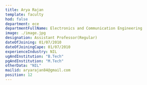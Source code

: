 ```yaml
---
title: Arya Rajan
template: faculty
hod: false
department: ece
departmentFullName: Electronics and Communication Engineering
image: ./image.jpg
designation: Assistant Professor(Regular)
dateOfJoining: 01/07/2010
dateOfJoiningCape: 01/07/2010
experienceIndustry: NIL
ugAndInstitution: "B.Tech"
pgAndInstitution: "M.Tech"
otherData: "NIL"
mailid: aryarajan84@gmail.com
position: 12
---
```

